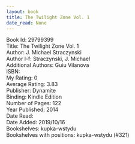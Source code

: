 ```yaml
---
layout: book
title: The Twilight Zone Vol. 1
date_read: None
---
```


Book Id: 29799399<br />
Title: The Twilight Zone Vol. 1<br />
Author: J. Michael Straczynski<br />
Author l-f: Straczynski, J. Michael<br />
Additional Authors: Guiu Vilanova<br />
ISBN: <br />
My Rating: 0<br />
Average Rating: 3.83<br />
Publisher: Dynamite<br />
Binding: Kindle Edition<br />
Number of Pages: 122<br />
Year Published: 2014<br />
Date Read: <br />
Date Added: 2019/10/16<br />
Bookshelves: kupka-wstydu<br />
Bookshelves with positions: kupka-wstydu (#321)<br />

